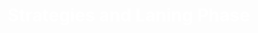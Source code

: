 <DOCTYPE html>
<html>
<head>
<style>
div {
    border: 1px solid black;
    background-color: lightgrey;
    padding: 50px 30px 50px 80px;
}
</style>
</head>
<body background="http://na.leagueoflegends.com/sites/default/files/upload/art/morgana_vs_ahri_3.jpg">
<h1 style="color:white;">Strategies and Laning Phase</h1>

</body>
</html>
